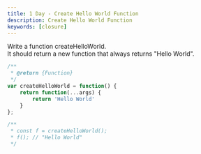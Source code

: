 ```yaml
---
title: 1 Day - Create Hello World Function
description: Create Hello World Function
keywords: [closure]
---
```

Write a function createHelloWorld.  
It should return a new function that always returns "Hello World".

```js 
/**
 * @return {Function}
 */
var createHelloWorld = function() {
    return function(...args) {
        return 'Hello World'
    }
};

/**
 * const f = createHelloWorld();
 * f(); // "Hello World"
 */
```